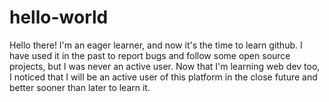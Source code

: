 # hello-world
Hello there! I'm an eager learner, and now it's the time to learn github. I have used it in the past to report bugs and follow some open source projects, but I was never an active user. Now that I'm learning web dev too, I noticed that I will be an active user of this platform in the close future and better sooner than later to learn it.
